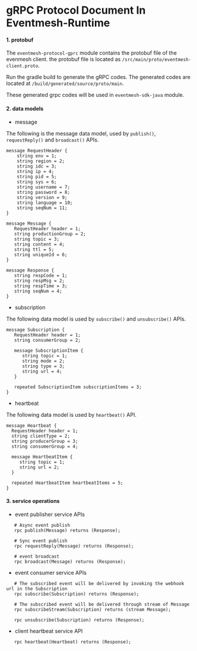 # gRPC Protocol Document In Eventmesh-Runtime

#### 1. protobuf

The `eventmesh-protocol-gprc` module contains the protobuf file of the evenmesh client. the protobuf file
is located as `/src/main/proto/eventmesh-client.proto`.

Run the gradle build to generate the gRPC codes. The generated codes are located at `/build/generated/source/proto/main`.

These generated grpc codes will be used in `eventmesh-sdk-java` module.

#### 2. data models

- message

The following is the message data model, used by `publish()`, `requestReply()` and `broadcast()` APIs.
  
```
message RequestHeader {
    string env = 1;
    string region = 2;
    string idc = 3;
    string ip = 4;
    string pid = 5;
    string sys = 6;
    string username = 7;
    string password = 8;
    string version = 9;
    string language = 10;
    string seqNum = 11;
}

message Message {
   RequestHeader header = 1;
   string productionGroup = 2;
   string topic = 3;
   string content = 4;
   string ttl = 5;
   string uniqueId = 6;
}

message Response {
   string respCode = 1;
   string respMsg = 2;
   string respTime = 3;
   string seqNum = 4;
}
```

- subscription

The following data model is used by `subscribe()` and `unsubscribe()` APIs.

```
message Subscription {
   RequestHeader header = 1;
   string consumerGroup = 2;

   message SubscriptionItem {
      string topic = 1;
      string mode = 2;
      string type = 3;
      string url = 4;
   }

   repeated SubscriptionItem subscriptionItems = 3;
}
```

- heartbeat

The following data model is used by `heartbeat()` API.

```
message Heartbeat {
  RequestHeader header = 1;
  string clientType = 2;
  string producerGroup = 3;
  string consumerGroup = 4;

  message HeartbeatItem {
     string topic = 1;
     string url = 2;
  }

  repeated HeartbeatItem heartbeatItems = 5;
}
```

#### 3. service operations

- event publisher service APIs

```
   # Async event publish
   rpc publish(Message) returns (Response);

   # Sync event publish
   rpc requestReply(Message) returns (Response);

   # event broadcast
   rpc broadcast(Message) returns (Response);
```

- event consumer service APIs

```
   # The subscribed event will be delivered by invoking the webhook url in the Subscription
   rpc subscribe(Subscription) returns (Response);

   # The subscribed event will be delivered through stream of Message
   rpc subscribeStream(Subscription) returns (stream Message);

   rpc unsubscribe(Subscription) returns (Response);
```

- client heartbeat service API

```
   rpc heartbeat(Heartbeat) returns (Response);
```